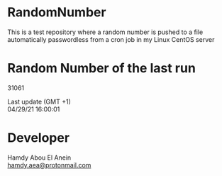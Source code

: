 # RandomNumber    
This is a test repository where a random number is pushed to a file automatically passwordless from a cron job in my Linux CentOS server    
# Random Number of the last run   
31061
      
Last update (GMT +1)    
04/29/21 16:00:01
# Developer    
Hamdy Abou El Anein   
hamdy.aea@protonmail.com

